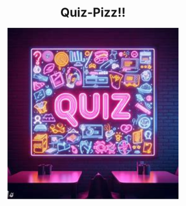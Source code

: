 <h1 align="center">Quiz-Pizz!!</h1>

<div align="center">
<img alt="Pop-up Quiz gif" src="/images/Quiz2.jpg" style="width:400px; height:400px; object-fit:cover;">
</div>
